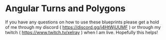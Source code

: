 # Angular Turns and Polygons

If you have any questions on how to use these blueprints please get a hold of me through my discord ( https://discord.gg/j4HtWjUUMF ) or through my twitch ( https://www.twitch.tv/xelray ) when I am live. Hopefully this helps!

